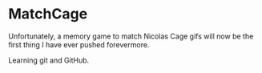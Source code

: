# MatchCage
Unfortunately, a memory game to match Nicolas Cage gifs will now be the first thing I have ever pushed forevermore. 

Learning git and GitHub.
